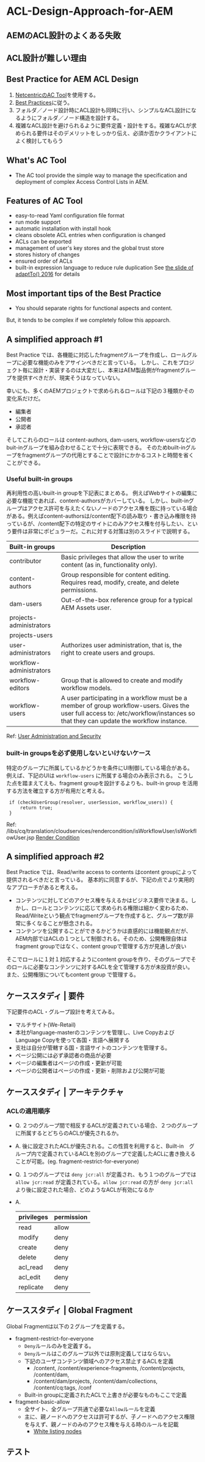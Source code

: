 # ACL-Design-Approach-for-AEM

## AEMのACL設計のよくある失敗


## ACL設計が難しい理由

## Best Practice for AEM ACL Design
1. [NetcentricのAC Tool](https://github.com/Netcentric/accesscontroltool)を使用する。
2. [Best Practices](https://github.com/Netcentric/accesscontroltool/blob/develop/docs/BestPractices.md)に従う。
3. フォルダ／ノード設計時にACL設計も同時に行い、シンプルなACL設計になるようにフォルダ／ノード構造を設計する。
4. 複雑なACL設計を避けられるように要件定義・設計をする。複雑なACLが求められる要件はそのデメリットをしっかり伝え、必須か否かクライアントによく検討してもらう

## What's AC Tool

- The AC tool provide the simple way to manage the specification and deployment of complex Access Control Lists in AEM.

## Features of AC Tool

* easy-to-read Yaml configuration file format
* run mode support
* automatic installation with install hook
* cleans obsolete ACL entries when configuration is changed
* ACLs can be exported
* management of user's key stores and the global trust store
* stores history of changes
* ensured order of ACLs
* built-in expression language to reduce rule duplication
See [the slide of adaptTo() 2016](https://adapt.to/2016/presentations/adaptto2016-ac-tool-jochen-koschorke-roland-gruber.pdf) for details

## Most important tips of the Best Practice
* You should separate rights for functional aspects and content.

But, it tends to be complex if we completely follow this appoarch.


## A simplified approach #1
Best Practice では、各機能に対応したfragmentグループを作成し、ロールグループに必要な機能のみをアサインべきだと言っている。
しかし、これをプロジェクト毎に設計・実装するのは大変だし、本来はAEM製品側がfragmentグループを提供すべきだが、現実そうはなっていない。

幸いにも、多くのAEMプロジェクトで求められるロールは下記の３種類かその変化系だけだ。
* 編集者
* 公開者
* 承認者
  
そしてこれらのロールは content-authors, dam-users, workflow-usersなどのbuit-inグループを組み合わせることで十分に表現できる。
そのためbuilt-inグループをfragmentグループの代用とすることで設計にかかるコストと時間を省くことができる。



### Useful built-in groups
再利用性の高いbuilt-in groupを下記表にまとめる。
例えばWebサイトの編集に必要な機能であれば、content-authorsがカバーしている。
しかし、built-inグループはアクセス許可を与えたくないノードのアクセス権を既に持っている場合がある。例えばcontent-authorsは/content配下の読み取り・書き込み権限を持っているが、/content配下の特定のサイトにのみアクセス権を付与したい、という要件は非常にポピュラーだ。これに対する対策は別のスライドで説明する。

| Built-in groups         | Description                                                                                      |
| ----------------------- | ------------------------------------------------------------------------------------------------ |
| contributor             | Basic privileges that allow the user to write content (as in, functionality only).               |
| content-authors         | Group responsible for content editing. Requires read, modify, create, and delete permissions.    |
| dam-users               | Out-of-the-box reference group for a typical AEM Assets user.                                    |
| projects-administrators |                                                                                                  |
| projects-users          |                                                                                                  |
| user-administrators     | Authorizes user administration, that is, the right to create users and groups.                   |
| workflow-administrators |                                                                                                  |
| workflow-editors        | Group that is allowed to create and modify workflow models.                                      |
| workflow-users          | A user participating in a workflow must be a member of group workflow-users. Gives the user full access to: /etc/workflow/instances so that they can update the workflow instance. |

Ref: [User Administration and Security](https://experienceleague.adobe.com/docs/experience-manager-65/administering/security/security.html?lang=en)


### built-in groupsを必ず使用しないといけないケース
特定のグループに所属しているかどうかを条件にUI制御している場合がある。
例えば、下記のUIは `workflow-users` に所属する場合のみ表示される。
こうした点を踏まえてえも、fragment groupを設計するよりも、built-in group を活用する方法を確立する方が有用だと考える。

```
 if (checkUserGroup(resolver, userSession, workflow_users)) {
     return true;
 } 
```
Ref: /libs/cq/translation/cloudservices/rendercondition/isWorkflowUser/isWorkflowUser.jsp
[Render Condition](https://developer.adobe.com/experience-manager/reference-materials/6-5/granite-ui/api/jcr_root/libs/granite/ui/docs/server/rendercondition.html#)



## A simplified approach #2
Best Practice では、Read/write access to contents はcontent groupによって提供されるべきだと言っている。
基本的に同意するが、下記の点でより実用的なアプローチがあると考える。

* コンテンツに対してどのアクセス権を与えるかはビジネス要件で決まる。しかし、ロールとコンテンツに応じて求められる権限は細かく変わるため、Read/Writeという観点でfragmentグループを作成すると、グループ数が非常に多くなることが懸念される。
* コンテンツを公開することができるかどうかは直感的には機能観点だが、AEM内部ではACLの１つとして制御される。そのため、公開権限自体はfragment groupではなく、content groupで管理する方が見通しが良い

そこでロールに１対１対応するようにcontent groupを作り、そのグループでそのロールに必要なコンテンツに対するACLを全て管理する方が未投資が良い。
また、公開権限についてもcontent group で管理する。


## ケーススタディ | 要件
下記要件のACL・グループ設計を考えてみる。

* マルチサイト(We-Retail)
* 本社がlanguage-masterのコンテンツを管理し、Live CopyおよびLanguage Copyを使って各国・言語へ展開する
* 支社は自分が管轄する国・言語サイトのコンテンツを管理する。
* ページ公開には必ず承認者の商品が必要
* ページの編集者はページの作成・更新が可能
* ページの公開者はページの作成・更新・削除および公開が可能


## ケーススタディ | アーキテクチャ


### ACLの適用順序

* Q. ２つのグループ間で相反するACLが定義されている場合、２つのグループに所属するとどちらのACLが優先されるか。
* A. 後に設定されたACLが優先される。この性質を利用すると、Built-in　グループ内で定義されているACLを別のグループで定義したACLに書き換えることが可能。(eg. fragment-restrict-for-everyone)


* Q. １つのグループでは `deny jcr:all` が定義され、もう１つのグループでは `allow jcr:read` が定義されている。`allow jcr:read` の方が `deny jcr:all` より後に設定された場合、どのようなACLが有効になるか
* A. 

    | privileges | permission |
    | ---------- | ---------- |
    | read       | allow      |
    | modify     | deny       |
    | create     | deny       |
    | delete     | deny       |
    | acl_read   | deny       |
    | acl_edit   | deny       |
    | replicate  | deny       |


## ケーススタディ | Global Fragment
Global Fragmentは以下の２グループを定義する。

* fragment-restrict-for-everyone
  * `Deny`ルールのみを定義する。
  * `Deny`ルールはこのグループ以外では原則定義してはならない。
  * 下記のユーザコンテンツ領域へのアクセス禁止するACLを定義
    * /content, /content/experience-fragments, /content/projects, /content/dam, 
    * /content/dam/projects, /content/dam/collections, /content/cq:tags, /conf
  * Built-in groupに定義されたACLで上書きが必要なものもここで定義
* fragment-basic-allow
  * 全サイト、全グループ共通で必要な`Allow`ルールを定義
  * 主に、親ノードへのアクセスは許可するが、子ノードへのアクセス権限を与えず、親ノードのみのアクセス権を与える時のルールを記載
    * [White listing nodes](https://github.com/Netcentric/accesscontroltool/blob/develop/docs/BestPractices.md#white-listing-nodes)



## テスト






























